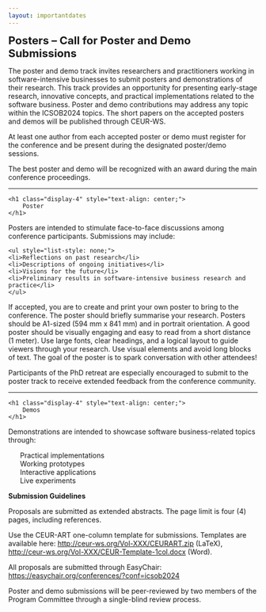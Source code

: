 ```yaml
---
layout: importantdates
---
```


<b style="font-size: 22px" id="CallForResearchPapers">Posters – Call for Poster and Demo Submissions</b>

The poster and demo track invites researchers and practitioners working in software-intensive businesses to submit posters and demonstrations of their research. This track provides an opportunity for presenting early-stage research, innovative concepts, and practical implementations related to the software business. Poster and demo contributions may address any topic within the ICSOB2024 topics. The short papers on the accepted posters and demos will be published through CEUR-WS.

At least one author from each accepted poster or demo must register for the conference and be present during the designated poster/demo sessions. 

The best poster and demo will be recognized with an award during the main conference proceedings.
<hr>


    <h1 class="display-4" style="text-align: center;">
        Poster
    </h1>

Posters are intended to stimulate face-to-face discussions among conference participants. Submissions may include:

    <ul style="list-style: none;">
    <li>Reflections on past research</li>
    <li>Descriptions of ongoing initiatives</li>
    <li>Visions for the future</li>
    <li>Preliminary results in software-intensive business research and practice</li>
    </ul>

If accepted, you are to create and print your own poster to bring to the conference. The poster should briefly summarise your research. Posters should be A1-sized (594 mm x 841 mm) and in portrait orientation. A good poster should be visually engaging and easy to read from a short distance (1 meter). Use large fonts, clear headings, and a logical layout to guide viewers through your research. Use visual elements and avoid long blocks of text. The goal of the poster is to spark conversation with other attendees!

Participants of the PhD retreat are especially encouraged to submit to the poster track to receive extended feedback from the conference community.
<hr>

    <h1 class="display-4" style="text-align: center;">
        Demos
    </h1>
Demonstrations are intended to showcase software business-related topics through:
    <ul style="list-style: none;">
    <li>Practical implementations</li>
    <li>Working prototypes</li>
    <li>Interactive applications</li>
    <li>Live experiments</li>
    </ul>

<b> Submission Guidelines </b>

Proposals are submitted as extended abstracts. The page limit is four (4) pages, including references.

Use the CEUR-ART one-column template for submissions. Templates are available here: http://ceur-ws.org/Vol-XXX/CEURART.zip (LaTeX), http://ceur-ws.org/Vol-XXX/CEUR-Template-1col.docx (Word).

All proposals are submitted through EasyChair: https://easychair.org/conferences/?conf=icsob2024

Poster and demo submissions will be peer-reviewed by two members of the Program Committee through a single-blind review process.
